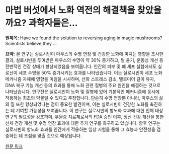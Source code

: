 # 마법 버섯에서 노화 역전의 해결책을 찾았을까요? 과학자들은…

**원제목:** Have we found the solution to reversing aging in magic mushrooms? Scientists believe they ...

**요약:** 본 연구는 실로시빈이 마우스의 수명 연장 및 건강한 노화에 미치는 영향을 조사한 결과,  실로시빈을 투여받은 마우스의 수명이 약 30% 증가하고, 털 윤기, 운동성 개선 등 전반적인 건강 상태가 향상되었음을 보여줍니다.  인간의 피부 및 폐 세포 실험에서도 실로신이 세포 수명을 50% 증가시키는 효과를 나타냈습니다.  이는 실로시빈이 세포 노화 메커니즘 자체에 영향을 미침을 시사하며, 산화 스트레스 감소, 텔로미어 길이 유지, DNA 복구 기능 개선 등의 효과를 통해 노화 관련 질병의 주요 원인을 해결하는 것으로 나타났습니다.  연구진은 실로시빈이 노화 및 질병에 있어 기본적인 메커니즘에 동시에 작용하는 최초의 약물일 수 있다고 주장합니다.  단순히 수명 연장뿐 아니라,  마우스의 삶의 질 또한 향상되었다는 점이 중요한 발견이며,  이는 실로시빈이 건강한 노화를 촉진하는 데 기여할 가능성을 보여줍니다.  이 연구는  실로시빈의 항노화 효과에 대한 인체 대상 연구의 필요성을 강조하며,  우울증 치료제로서의 FDA 승인 이후,  정신 건강 개선을 통한 신체 건강 개선 및 수명 연장 효과에 대한 추가 연구를 촉구하고 있습니다.  향후 연구는  실로시빈의 항노화 효과를 인간에게 적용하는 임상 시험을 통해 그 효능과 안전성을 검증하는 데 초점을 맞출 것으로 예상됩니다.

[원문 링크](https://m.economictimes.com/news/international/us/have-we-found-the-solution-to-reversing-aging-in-magic-mushrooms-scientists-believe-theyre-closer-than-ever/articleshow/122848023.cms)
